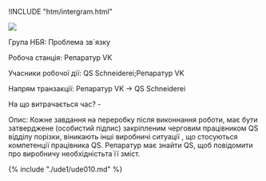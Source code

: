 !INCLUDE "htm/intergram.html"

![](https://chart.googleapis.com/chart?chs=180x180&amp;cht=qr&amp;chl=https://rep-a.treba.ml/nbya-nomer-10.html)

Група НБЯ: Проблема зв´язку

Робоча станція: Репаратур VK

Учасники робочої дії: QS Schneiderei;Репаратур VK

Напрям транзакції: Репаратур VK -> QS Schneiderei

На що витрачається час? -

Опис:
Кожне завдання на переробку після виконнання роботи, має бути затверджене (особистий підпис) закріпленим черговим працівником QS відділу порізки, віникають інші виробничі ситуації , що стосуються компетенції працівника QS. Репаратур має знайти QS, щоб повідомити про виробничу необхідністьта її зміст.



{% include "./ude1/ude010.md" %}